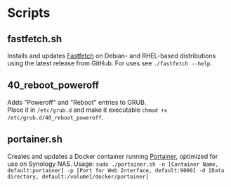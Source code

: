# Scripts
## fastfetch.sh
Installs and updates [Fastfetch](https://github.com/fastfetch-cli/fastfetch) on Debian- and RHEL-based distributions using the latest release from GitHub.
For uses see ```./fastfetch --help```.
## 40_reboot_poweroff
Adds "Poweroff" and "Reboot" entries to GRUB.   
Place it in ```/etc/grub.d``` and make it executable ```chmod +x /etc/grub.d/40_reboot_poweroff```.
## portainer.sh
Creates and updates a Docker container running [Portainer](https://www.portainer.io/), optimized for use on Synology NAS.
Usage: ```sudo ./portainer.sh -n [Container Name, default:portainer] -p [Port for Web Interface, default:9000] -d [Data directory, default:/volume1/docker/portainer]```
